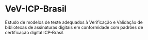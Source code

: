 # VeV-ICP-Brasil
Estudo de modelos de teste adequados à Verificação e Validação de bibliotecas de assinaturas digitais em conformidade com padrões de certificação digital ICP-Brasil.
